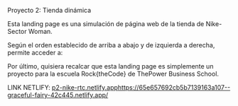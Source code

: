 Proyecto 2: Tienda dinámica

Esta landing page es una simulación de página web de la tienda de Nike- Sector Woman.

Según el orden establecido de arriba a abajo y de izquierda a derecha, permite acceder a:

Por último, quisiera recalcar que esta landing page es simplemente un proyecto para la escuela Rock{theCode} de ThePower Business School.

LINK NETLIFY: [p2-nike-rtc.netlify.app](https://65e657692cb5b7139163a107--graceful-fairy-42c445.netlify.app/)https://65e657692cb5b7139163a107--graceful-fairy-42c445.netlify.app/
